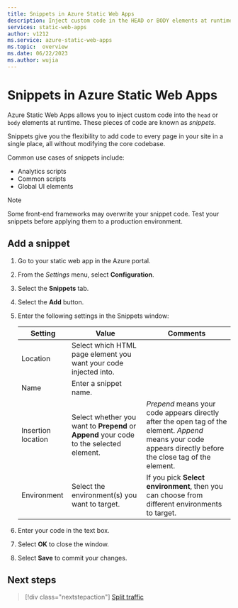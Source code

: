 ```yaml
---
title: Snippets in Azure Static Web Apps
description: Inject custom code in the HEAD or BODY elements at runtime in Azure Static Web Apps 
services: static-web-apps
author: v1212
ms.service: azure-static-web-apps
ms.topic:  overview
ms.date: 06/22/2023
ms.author: wujia
---
```


# Snippets in Azure Static Web Apps

Azure Static Web Apps allows you to inject custom code into the `head` or `body` elements at runtime. These pieces of code are known as *snippets*.

Snippets give you the flexibility to add code to every page in your site in a single place, all without modifying the core codebase.

Common use cases of snippets include:

- Analytics scripts
- Common scripts
- Global UI elements

> [!NOTE]
> Some front-end frameworks may overwrite your snippet code. Test your snippets before applying them to a production environment.

## Add a snippet

1. Go to your static web app in the Azure portal.

1. From the *Settings* menu, select **Configuration**.

1. Select the **Snippets** tab.

1. Select the **Add** button.

1. Enter the following settings in the Snippets window:

    | Setting | Value | Comments |
    |---|---|---|
    | Location | Select which HTML page element you want your code injected into. | |
    | Name | Enter a snippet name. | |
    | Insertion location | Select whether you want to **Prepend** or **Append** your code to the selected element. | *Prepend* means your code appears directly after the open tag of the element. *Append* means your code appears directly before the close tag of the element. |
    | Environment | Select the environment(s) you want to target. | If you pick **Select environment**, then you can choose from different environments to target. |

1. Enter your code in the text box.

1. Select **OK** to close the window.

1. Select **Save** to commit your changes.

## Next steps

> [!div class="nextstepaction"]
> [Split traffic](./traffic-splitting.md)
